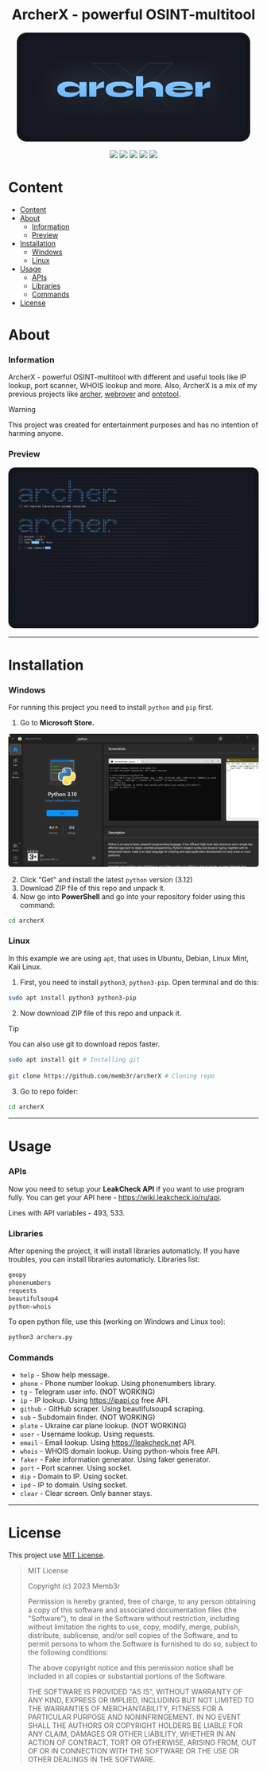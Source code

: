 <h1 align="center">
  ArcherX - powerful OSINT-multitool
</h1>

<p align="center">
  <img src="images/archerbanner.png">
</p>

<p align="center">
   <img src="https://img.shields.io/badge/version-1.12.3-red"> <img src="https://img.shields.io/badge/lang-python-blue?logo=python"> <img src="https://img.shields.io/badge/plat-linux-yellow?logo=linux"> <img src="https://img.shields.io/badge/plat-windows-blue?logo=windows"> <img src="https://img.shields.io/badge/license-MIT-green?logo=mit">
</p>

# Content

- [Content](https://github.com/memb3r/archerX/#content)
- [About](https://github.com/memb3r/archerX/#about)
  - [Information](https://github.com/memb3r/archerX/#information)
  - [Preview](https://github.com/memb3r/archerX/#preview)
- [Installation](https://github.com/memb3r/archerX/#installation)
  - [Windows](https://github.com/memb3r/archerX/#windows)
  - [Linux](https://github.com/memb3r/archerX/#linux)
- [Usage](https://github.com/memb3r/archerX/#usage)
  - [APIs](https://github.com/memb3r/archerX/#apis)
  - [Libraries](https://github.com/memb3r/archerX/#libraries)
  - [Commands](https://github.com/memb3r/archerX/#commands)
- [License](https://github.com/memb3r/archerX/#license)

# About

### Information

ArcherX - powerful OSINT-multitool with different and useful tools like IP lookup, port scanner, WHOIS lookup and more. Also, ArcherX is a mix of my previous projects like [archer](https://www.github.com/memb3r/archer), [webrover](https://www.github.com/memb3r/webrover) and [ontotool](https://www.github.com/memb3r/ontotool).

> [!WARNING]
> This project was created for entertainment purposes and has no intention of harming anyone.

### Preview

<img src="images/preview.png">

---

# Installation

### Windows

For running this project you need to install <code>python</code> and <code>pip</code> first.

1. Go to <b>Microsoft Store.</b>

<img src="images/screenshot.png">

2. Click "Get" and install the latest <code>python</code> version (3.12)
3. Download ZIP file of this repo and unpack it.
4. Now go into <b>PowerShell</b> and go into your repository folder using this command:
```bash
cd archerX
```
### Linux

In this example we are using `apt`, that uses in Ubuntu, Debian, Linux Mint, Kali Linux.

1. First, you need to install <code>python3</code>, <code>python3-pip</code>. Open terminal and do this:

```bash
sudo apt install python3 python3-pip
```

2. Now download ZIP file of this repo and unpack it.

>[!TIP]
>You can also use git to download repos faster.
>```bash
>sudo apt install git # Installing git
>
>git clone https://github.com/memb3r/archerX # Cloning repo
>```

3. Go to repo folder:
```bash
cd archerX
```

---

# Usage

### APIs

Now you need to setup your <b>LeakCheck API</b> if you want to use program fully. You can get your API here - https://wiki.leakcheck.io/ru/api.

Lines with API variables - 493, 533.

### Libraries

After opening the project, it will install libraries automaticly. If you have troubles, you can install libraries automaticly. Libraries list:
```
geopy
phonenumbers
requests
beautifulsoup4
python-whois
```

To open python file, use this (working on Windows and Linux too):
```bash
python3 archerx.py
```

### Commands

- `help` - Show help message.
- `phone` - Phone number lookup. Using phonenumbers library.
- `tg` - Telegram user info. (NOT WORKING)
- `ip` - IP lookup. Using https://ipapi.co free API.
- `github` - GitHub scraper. Using beautifulsoup4 scraping.
- `sub` - Subdomain finder. (NOT WORKING)
- `plate` - Ukraine car plane lookup. (NOT WORKING)
- `user` - Username lookup. Using requests.
- `email` - Email lookup. Using https://leakcheck.net API.
- `whois` - WHOIS domain lookup. Using python-whois free API.
- `faker` - Fake information generator. Using faker generator.
- `port` - Port scanner. Using socket.
- `dip` - Domain to IP. Using socket.
- `ipd` - IP to domain. Using socket.
- `clear` - Clear screen. Only banner stays.

---

# License

This project use [MIT License](LICENSE).

>MIT License
>
>Copyright (c) 2023 Memb3r
>
>Permission is hereby granted, free of charge, to any person obtaining a copy
>of this software and associated documentation files (the "Software"), to deal
>in the Software without restriction, including without limitation the rights
>to use, copy, modify, merge, publish, distribute, sublicense, and/or sell
>copies of the Software, and to permit persons to whom the Software is
>furnished to do so, subject to the following conditions:
>
>The above copyright notice and this permission notice shall be included in all
>copies or substantial portions of the Software.
>
>THE SOFTWARE IS PROVIDED "AS IS", WITHOUT WARRANTY OF ANY KIND, EXPRESS OR
>IMPLIED, INCLUDING BUT NOT LIMITED TO THE WARRANTIES OF MERCHANTABILITY,
>FITNESS FOR A PARTICULAR PURPOSE AND NONINFRINGEMENT. IN NO EVENT SHALL THE
>AUTHORS OR COPYRIGHT HOLDERS BE LIABLE FOR ANY CLAIM, DAMAGES OR OTHER
>LIABILITY, WHETHER IN AN ACTION OF CONTRACT, TORT OR OTHERWISE, ARISING FROM,
>OUT OF OR IN CONNECTION WITH THE SOFTWARE OR THE USE OR OTHER DEALINGS IN THE
>SOFTWARE.
